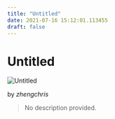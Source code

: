 ```yaml
---
title: "Untitled"
date: 2021-07-16 15:12:01.113455
draft: false
---
```


# Untitled

![Untitled](../images/14911454-e672-11eb-9c99-60f262b60b65.png)

by *zhengchris*



> No description provided.